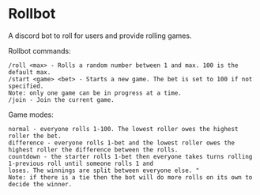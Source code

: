# Rollbot
A discord bot to roll for users and provide rolling games.


Rollbot commands:

    /roll <max> - Rolls a random number between 1 and max. 100 is the default max.
    /start <game> <bet> - Starts a new game. The bet is set to 100 if not specified.
    Note: only one game can be in progress at a time.
    /join - Join the current game.
   
Game modes:

    normal - everyone rolls 1-100. The lowest roller owes the highest roller the bet.
    difference - everyone rolls 1-bet and the lowest roller owes the highest roller the difference between the rolls.
    countdown - the starter rolls 1-bet then everyone takes turns rolling 1-previous roll until someone rolls 1 and
    loses. The winnings are split between everyone else. "
    Note: if there is a tie then the bot will do more rolls on its own to decide the winner.
